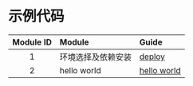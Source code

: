 # 示例代码
| Module ID | Module      | Guide                        |
|:---------:|:------------|:-----------------------------|
|     1     | 环境选择及依赖安装   | [deploy](deploy/README.md)   |
|     2     | hello world | [hello world](1-hello_world) |

